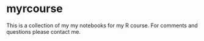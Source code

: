 # myrcourse
This is a collection of my my notebooks for my R course.
For comments and questions please contact me.
